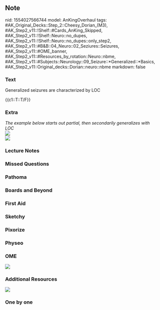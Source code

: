 ## Note
nid: 1554027566744
model: AnKingOverhaul
tags: #AK_Original_Decks::Step_2::Cheesy_Dorian_(M3), #AK_Step2_v11::!Shelf::#Cards_AnKing_Skipped, #AK_Step2_v11::!Shelf::Neuro::no_dupes, #AK_Step2_v11::!Shelf::Neuro::no_dupes::only_step2, #AK_Step2_v11::#B&B::04_Neuro::02_Seziures::Seizures, #AK_Step2_v11::#OME_banner, #AK_Step2_v11::#Resources_by_rotation::Neuro::nbme, #AK_Step2_v11::#Subjects::Neurology::09_Seizure::*Generalized::*Basics, #AK_Step2_v11::Original_decks::Dorian::neuro::nbme
markdown: false

### Text
Generalized seizures are characterized by LOC
<div>
  {{c1::T::T/F}}
</div>

### Extra
<div>
  <i>The example below starts out partial, then secondarily
  generalizes with LOC</i>
</div>
<div>
  <i><img src="pllE9x06e6ed8ROsf.XhBg.png"></i>
</div>
<div>
  <i><img src="paste-1721938288312321.jpg"></i>
</div>

### Lecture Notes


### Missed Questions


### Pathoma


### Boards and Beyond


### First Aid


### Sketchy


### Pixorize


### Physeo


### OME
<div class="ome-widget">
  <a href="https://onlinemeded.org?ref=anki"><img src=
  "_OME_AnkiFlashcards_General_7.png"></a>
</div>

### Additional Resources
<div><img src="paste-1721925403410433.jpg" style=
"font-style: italic;"></div>

### One by one

